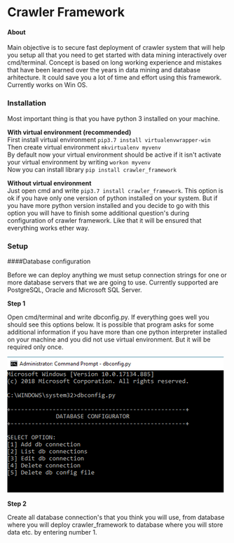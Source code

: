 # Crawler Framework
#### About
Main objective is to secure fast deployment of crawler system that will help you setup all that you need to 
get started with data mining interactively over cmd/terminal.
Concept is based on long working experience and mistakes that have been learned over the years in data mining 
and database arhitecture. It could save you a lot of time and effort using this framework.
Currently works on Win OS.

### Installation
Most important thing is that you have python 3 installed on your machine. 

**With virtual environment (recommended)**<br>
First install virtual environment ```pip3.7 install virtualenvwrapper-win``` <br>
Then create virtual environment ```mkvirtualenv myvenv``` <br>
By default now your virtual environment should be active if it isn't activate your virtual 
environment by writing ```workon myvenv```  <br>
Now you can install library  ```pip install crawler_framework```

**Without virtual environment**<br>
Just open cmd and write ```pip3.7 install crawler_framework```. This option is ok if you have only one version 
of python installed on your system. But if you have more python version installed and you decide to go with this 
option you will have to finish some additional question's during configuration of crawler framework. 
Like that it will be ensured that everything works ether way.

### Setup
####Database configuration

Before we can deploy anything we must setup connection strings for one or more database 
servers that we are going to use.
Currently supported are PostgreSQL, Oracle and Microsoft SQL Server.

**Step 1**

Open cmd/terminal and write dbconfig.py. If everything goes well you should see this options below. 
It is possible that program asks for some additional information if you have more than one python interpreter 
installed on your machine and you did not use virtual environment. But it will be required only once.

![dbconfig](https://raw.githubusercontent.com/DraganMatesic/crawler_framework/master/images/dbconfig.PNG)

**Step 2**

Create all database connection's that you think you will use, from database where you will deploy crawler_framework 
to database where you will store data etc. by entering number 1.



